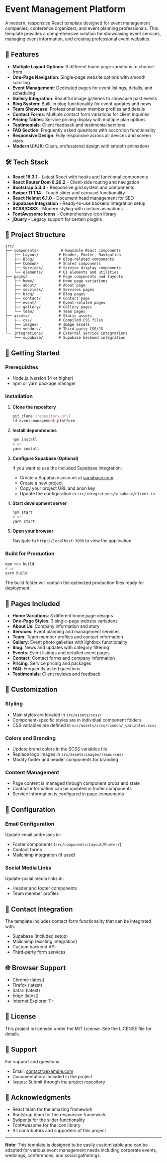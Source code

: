 # Event Management Platform

A modern, responsive React template designed for event management companies, conference organizers, and event planning professionals. This template provides a comprehensive solution for showcasing event services, managing event information, and creating professional event websites.

## 🚀 Features

- **Multiple Layout Options**: 3 different home page variations to choose from
- **One-Page Navigation**: Single-page website options with smooth scrolling
- **Event Management**: Dedicated pages for event listings, details, and scheduling
- **Gallery Integration**: Beautiful image galleries to showcase past events
- **Blog System**: Built-in blog functionality for event updates and news
- **Team Showcase**: Professional team member profiles and details
- **Contact Forms**: Multiple contact form variations for client inquiries
- **Pricing Tables**: Service pricing display with multiple plan options
- **Testimonials**: Client feedback and testimonial sections
- **FAQ Section**: Frequently asked questions with accordion functionality
- **Responsive Design**: Fully responsive across all devices and screen sizes
- **Modern UI/UX**: Clean, professional design with smooth animations

## 🛠 Tech Stack

- **React 18.3.1** - Latest React with hooks and functional components
- **React Router Dom 6.26.2** - Client-side routing and navigation
- **Bootstrap 5.3.3** - Responsive grid system and components
- **Swiper 11.1.14** - Touch slider and carousel functionality
- **React Helmet 6.1.0** - Document head management for SEO
- **Supabase Integration** - Ready-to-use backend integration setup
- **SCSS/CSS3** - Modern styling with custom animations
- **FontAwesome Icons** - Comprehensive icon library
- **jQuery** - Legacy support for certain plugins

## 📁 Project Structure

```
src/
├── components/          # Reusable React components
│   ├── Layout/         # Header, Footer, Navigation
│   ├── Blog/           # Blog-related components
│   ├── Common/         # Shared components
│   ├── Services/       # Service display components
│   └── elements/       # UI elements and utilities
├── pages/              # Page components and layouts
│   ├── home/           # Home page variations
│   ├── about/          # About page
│   ├── services/       # Services pages
│   ├── blog/           # Blog pages
│   ├── contact/        # Contact page
│   ├── event/          # Event-related pages
│   ├── gallery/        # Gallery pages
│   └── team/           # Team pages
├── assets/             # Static assets
│   ├── css/            # Compiled CSS files
│   ├── images/         # Image assets
│   └── vendors/        # Third-party CSS/JS
└── integrations/       # External service integrations
    └── supabase/       # Supabase backend integration
```

## 🚀 Getting Started

### Prerequisites

- Node.js (version 14 or higher)
- npm or yarn package manager

### Installation

1. **Clone the repository**
   ```bash
   git clone [repository-url]
   cd event-management-platform
   ```

2. **Install dependencies**
   ```bash
   npm install
   # or
   yarn install
   ```

3. **Configure Supabase (Optional)**
   
   If you want to use the included Supabase integration:
   - Create a Supabase account at [supabase.com](https://supabase.com)
   - Create a new project
   - Copy your project URL and anon key
   - Update the configuration in `src/integrations/supabase/client.ts`

4. **Start development server**
   ```bash
   npm start
   # or
   yarn start
   ```

5. **Open your browser**
   
   Navigate to `http://localhost:3000` to view the application.

### Build for Production

```bash
npm run build
# or
yarn build
```

The build folder will contain the optimized production files ready for deployment.

## 📱 Pages Included

- **Home Variations**: 3 different home page designs
- **One-Page Styles**: 3 single-page website variations
- **About Us**: Company information and story
- **Services**: Event planning and management services
- **Team**: Team member profiles and contact information
- **Gallery**: Event photo galleries with lightbox functionality
- **Blog**: News and updates with category filtering
- **Events**: Event listings and detailed event pages
- **Contact**: Contact forms and company information
- **Pricing**: Service pricing and packages
- **FAQ**: Frequently asked questions
- **Testimonials**: Client reviews and feedback

## 🎨 Customization

### Styling
- Main styles are located in `src/assets/scss/`
- Component-specific styles are in individual component folders
- CSS variables are defined in `src/assets/scss/common/_variables.scss`

### Colors and Branding
- Update brand colors in the SCSS variables file
- Replace logo images in `src/assets/images/resources/`
- Modify footer and header components for branding

### Content Management
- Page content is managed through component props and state
- Contact information can be updated in footer components
- Service information is configured in page components

## 🔧 Configuration

### Email Configuration
Update email addresses in:
- Footer components (`src/components/Layout/Footer/`)
- Contact forms
- Mailchimp integration (if used)

### Social Media Links
Update social media links in:
- Header and footer components
- Team member profiles

## 📧 Contact Integration

The template includes contact form functionality that can be integrated with:
- Supabase (included setup)
- Mailchimp (existing integration)
- Custom backend API
- Third-party form services

## 🌐 Browser Support

- Chrome (latest)
- Firefox (latest)
- Safari (latest)
- Edge (latest)
- Internet Explorer 11+

## 📄 License

This project is licensed under the MIT License. See the LICENSE file for details.

## 🤝 Support

For support and questions:
- Email: contact@example.com
- Documentation: Included in the project
- Issues: Submit through the project repository

## 🙏 Acknowledgments

- React team for the amazing framework
- Bootstrap team for the responsive framework
- Swiper.js for the slider functionality
- FontAwesome for the icon library
- All contributors and supporters of this project

---

**Note**: This template is designed to be easily customizable and can be adapted for various event management needs including corporate events, weddings, conferences, and social gatherings.
